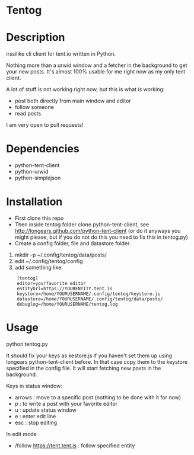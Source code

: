 Tentog
======

Description
======
irssilike cli client for tent.io written in Python.

Nothing more than a urwid window and a fetcher in the background to get your new posts.
It's almost 100% usable for me right now as my only tent client.

A lot of stuff is not working right now, but this is what _is_ working:
* post both directly from main window and editor
* follow someone
* read posts

I am very open to pull requests!

Dependencies
======
* python-tent-client
* python-urwid
* python-simplejson

Installation
======
* First clone this repo
* Then inside tentog folder clone python-tent-client, see http://longears.github.com/python-tent-client
  (or do it anyways you might please, but if you do not do this you need to fix this in tentog.py)
* Create a config folder, file and datastore folder.
1. mkdir -p ~/.config/tentog/data/posts/
2. edit ~/.config/tentog/config
3. add something like:
```
    [tentog]
    editor=yourfavorite editor
    entityUrl=https://YOURENTITY.tent.is
    keystore=/home/YOURUSERNAME/.config/tentog/keystore.js
    datastore=/home/YOURUSERNAME/.config/tentog/data/posts/
    debuglog=/home/YOURUSERNAME/tentog.log
```

Usage
======
python tentog.py

It should fix your keys as kestore.js if you haven't set them up using longears python-tent-client before. In that case copy them to the keystore specified in the config file. It will start fetching new posts in the background.

Keys in status window:
* arrows : move to a specific post (nothing to be done with it for now) 
* p      : to write a post with your favorite editor
* u      : update status window
* e      : enter edit line
* esc    : stop editing

In edit mode
* /follow https://tent.tent.is  : follow specified entity
